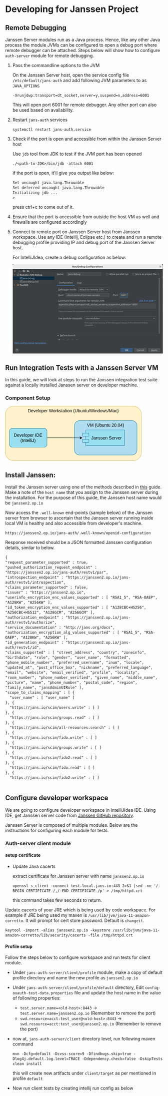 # Developing for Janssen Project

## Remote Debugging

Janssen Server modules run as a Java process. Hence, like any other Java process the module
JVMs can be configured to open a debug port where remote debugger can be attached. Steps below will show how to configure `auth-server` module for remote debugging.

1. Pass the commandline options to the JVM

    On the Janssen Server host, open the service config file `/etc/default/jans-auth` and add following JVM parameters to as `JAVA_OPTIONS`

    ```
    -Xrunjdwp:transport=dt_socket,server=y,suspend=n,address=6001
    ```
    This will open port 6001 for remote debugger. Any other port can also be used based on availability.

2. Restart `jans-auth` services

    ```
    systemctl restart jans-auth.service
    ```
   
3. Check if the port is open and accessible from within the Janssen Server host

    Use `jdb` tool from JDK to test if the JVM port has been opened

    ```
    ./<path-to-JDK>/bin/jdb -attach 6001
    ```

    if the port is open, it'll give you output like below:

    ```
    Set uncaught java.lang.Throwable
    Set deferred uncaught java.lang.Throwable
    Initializing jdb ...
    >
    ```
    press ctrl+c to come out of it.

4. Ensure that the port is accessible from outside the host VM as well and firewalls are configured accordingly

5. Connect to remote port on Janssen Server host from Janssen workspace. Use any IDE (Intellij, Eclipse etc.) to create and run a remote debugging profile providing IP and debug port of the Janssen Server host.

    For IntelliJIdea, create a debug configuration as below:

    ![](../assets/image-jans-remote-debug-intellij.png)

## Run Integration Tests with a Janssen Server VM

In this guide, we will look at steps to run the Janssen integration test suite against a locally installed Janssen server on developer machine.

### Component Setup

![Component Diagram](../assets/image-run-integration-test-from-workspace-06122022.png)

## Install Janssen:

  Install the Janssen server using one of the methods described in [this](../admin/install/README.md) guide. Make a note of the `host name` that you assign to the Janssen server during the installation. For the purpose of this guide, the Janssen host name would be `janssen2.op.io`

  Now access the `.well-known` end-points (sample below) of the Janssen server from browser to ascertain that the Janssen server running inside local VM is healthy and also accessible from developer's machine.

  ```
  https://janssen2.op.io/jans-auth/.well-known/openid-configuration
  ```

  Response received should be a JSON formatted Janssen configuration details, similar to below.

  ```
  {
  "request_parameter_supported" : true,
  "pushed_authorization_request_endpoint" : "https://janssen2.op.io/jans-auth/restv1/par",
  "introspection_endpoint" : "https://janssen2.op.io/jans-auth/restv1/introspection",
  "claims_parameter_supported" : false,
  "issuer" : "https://janssen2.op.io",
  "userinfo_encryption_enc_values_supported" : [ "RSA1_5", "RSA-OAEP", "A128KW", "A256KW" ],
  "id_token_encryption_enc_values_supported" : [ "A128CBC+HS256", "A256CBC+HS512", "A128GCM", "A256GCM" ],
  "authorization_endpoint" : "https://janssen2.op.io/jans-auth/restv1/authorize",
  "service_documentation" : "http://jans.org/docs",
  "authorization_encryption_alg_values_supported" : [ "RSA1_5", "RSA-OAEP", "A128KW", "A256KW" ],
  "id_generation_endpoint" : "https://janssen2.op.io/jans-auth/restv1/id",
  "claims_supported" : [ "street_address", "country", "zoneinfo", "birthdate", "role", "gender", "user_name", "formatted", "phone_mobile_number", "preferred_username", "inum", "locale", "updated_at", "post_office_box", "nickname", "preferred_language", "email", "website", "email_verified", "profile", "locality", "room_number", "phone_number_verified", "given_name", "middle_name", "picture", "name", "phone_number", "postal_code", "region", "family_name", "jansAdminUIRole" ],
  "scope_to_claims_mapping" : [ {
    "user_name" : [ "user_name" ]
  }, {
    "https://jans.io/scim/users.write" : [ ]
  }, {
    "https://jans.io/scim/groups.read" : [ ]
  }, {
    "https://jans.io/scim/all-resources.search" : [ ]
  }, {
    "https://jans.io/scim/fido.write" : [ ]
  }, {
    "https://jans.io/scim/groups.write" : [ ]
  }, {
    "https://jans.io/scim/fido2.read" : [ ]
  }, {
    "https://jans.io/scim/fido.read" : [ ]
  }, {
    "https://jans.io/scim/fido2.write" : [ ]
    
  ```

  

## Configure developer workspace

We are going to configure developer workspace in IntelliJIdea IDE. Using IDE, get Janssen server code from [Janssen GitHub repository](https://github.com/JanssenProject/jans).

Janssen Server is composed of multiple modules. Below are the instructions for configuring each module for tests.

### Auth-server client module

#### setup certificate

- Update Java cacerts

  extract certificate for Janssen server with name `janssen2.op.io`

  ```
  openssl s_client -connect test.local.jans.io:443 2>&1 |sed -ne '/-BEGIN CERTIFICATE-/,/-END CERTIFICATE-/p' > /tmp/httpd.crt
  ```
  this command takes few seconds to return.

 Update cacerts of your JRE which is being used by code workspace. For example if JRE being used my maven is `/usr/lib/jvm/java-11-amazon-corretto`. It will prompt for cert store password. Default is `changeit`.

  ```
  keytool -import -alias janssen2.op.io -keystore /usr/lib/jvm/java-11-amazon-corretto/lib/security/cacerts -file /tmp/httpd.crt
  ``` 

#### Profile setup

Follow the steps below to configure workspace and run tests for client module.

- Under `jans-auth-server/client/profile` module, make a copy of default profile directory and name the new profile as `janssen2.op.io`
- Under `jans-auth-server/client/profile/default` directory, Edit `config-oxauth-test-data.properties` file and update the host name in the value of following properties:
   - `test.server.name=<old-host>:8443` -> `test.server.name=janssen2.op.io` (Remember to remove the port)
   - `swd.resource=acct:test_user@<old-host>:8443` -> `swd.resource=acct:test_user@janssen2.op.io` (Remember to remove the port)
- now at, `jans-auth-server/client` directory level, run following maven command

  ```
  mvn -Dcfg=default -Dcvss-score=9 -Dfindbugs.skip=true -Dlog4j.default.log.level=TRACE -Ddependency.check=false -DskipTests clean install
  ```

  this will create new artifacts under `client/target` as per mentioned in profile `default`

- Now run client tests by creating intellij run config as below

